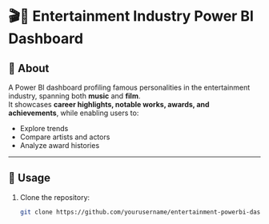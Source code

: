 # 🎬🎵 Entertainment Industry Power BI Dashboard

## 📖 About
A Power BI dashboard profiling famous personalities in the entertainment industry, spanning both **music** and **film**.  
It showcases **career highlights, notable works, awards, and achievements**, while enabling users to:  
- Explore trends  
- Compare artists and actors  
- Analyze award histories  

---

## 🚀 Usage
1. Clone the repository:  
   ```bash
   git clone https://github.com/yourusername/entertainment-powerbi-dashboard.git
